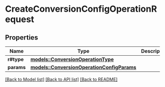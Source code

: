 # CreateConversionConfigOperationRequest

## Properties

Name | Type | Description | Notes
------------ | ------------- | ------------- | -------------
**r#type** | [**models::ConversionOperationType**](ConversionOperationType.md) |  | 
**params** | [**models::ConversionOperationConfigParams**](ConversionOperationConfigParams.md) |  | 

[[Back to Model list]](../README.md#documentation-for-models) [[Back to API list]](../README.md#documentation-for-api-endpoints) [[Back to README]](../README.md)


